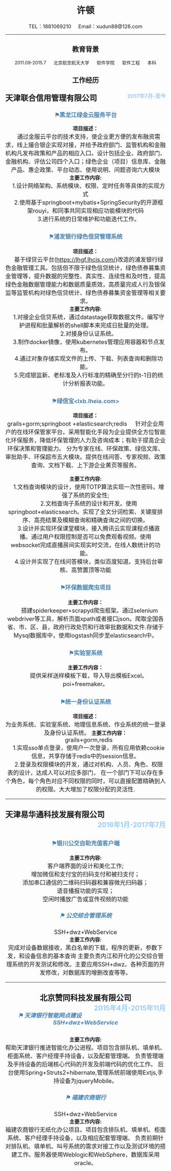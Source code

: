# <center>**许顿**</center>
<center><font size=3>TEL：1881069210&nbsp;&nbsp;&nbsp;&nbsp;&nbsp;Email：xudun88@126.com</font><center> 
	
---
	
## 教育背景
2011.09-2015.7&nbsp;&nbsp;&nbsp;&nbsp;&nbsp;&nbsp;北京航空航天大学&nbsp;&nbsp;&nbsp;&nbsp;&nbsp;&nbsp;软件学院&nbsp;&nbsp;&nbsp;&nbsp;&nbsp;&nbsp;软件工程&nbsp;&nbsp;&nbsp;&nbsp;&nbsp;&nbsp;本科

## 工作经历
### <div><div style="float:left;" ><font size =5> 天津联合信用管理有限公司</font> </div><div style="float:right;color:#99CCFF">2017年7月-至今</div><div style="clear:both;"></div></div> ###

### <div style="color:#4682B4"><font size=4 >⚑黑龙江绿金云服务平台 <br></div>
<font size=3>**项目描述：**</font><br>
  &nbsp;&nbsp;&nbsp;&nbsp;通过金服云平台的技术支持，使企业更方便的发布融资需求，线上撮合银企实现对接，并给予政府部门、监管机构和金融机构凡发布政策和产品的相应入口。设计包括企业、政府部门、金融机构、评估公司四个入口；绿色企业（项目）信息库、金融产品、惠企政策、平台动态、使用说明、问题咨询六大模块</br>
<font size=3>**主要工作内容:**<br></font>
	&nbsp;&nbsp;&nbsp;&nbsp;1.设计网络架构、系统模块、权限、定时任务等具体的实现方式</br>
	&nbsp;&nbsp;&nbsp;&nbsp;2.使用基于springboot+mybatis+SpringSecurity的开源框架rouyi，和同事共同实现相应功能模块的代码</br>
	&nbsp;&nbsp;&nbsp;&nbsp;3.进行系统的日常维护和功能迭代工作。</br>


### <div style="color:#4682B4"><font size=4 >⚑浦发银行绿色信贷管理系统 <br></div>
<font size=3>**项目描述：**</font><br>
  &nbsp;&nbsp;&nbsp;&nbsp;基于绿贷云平台(<https://lhgf.lhcis.com/>)改造的浦发银行绿色金融管理工具。包括但不限于绿色信贷统计，绿色债券募集资金管理等，提升数据的完整性、真实性、连续性和及时性，提高绿色金融数据管理能力和数据质量质效，高质量完成人行及银保监等监管机构对绿色信贷统计、绿色债券募集资金管理等相关要求。</br>
<font size=3>**主要工作内容:**<br></font>
	&nbsp;&nbsp;&nbsp;&nbsp;1.对接企业信贷系统，通过datastage获取数据文件。编写守护进程和批量解析的shell脚本来完成日批量的处理。</br>
	&nbsp;&nbsp;&nbsp;&nbsp;2.对接身份认证系统。</br>
	&nbsp;&nbsp;&nbsp;&nbsp;3.制作docker镜像，使用kubernetes管理应用容器和节点发布。</br>
	&nbsp;&nbsp;&nbsp;&nbsp;4.通过对象存储实现文件的上传、下载、列表查询和删除功能。</br>
	&nbsp;&nbsp;&nbsp;&nbsp;5.完成银监新、老标准及人行标准的精确至分行的t-1日的统计分析报表功能。</br>
### <div style="color:	#4682B4"><font size=4>⚑绿信宝<lxb.lheia.com> <br></font></div>
<font size=3>**项目描述：**</font><br>
grails+gorm;springboot +elasticsearch;redis
&nbsp;&nbsp;&nbsp;&nbsp;针对企业用户的在线环保管家平台。采用智能化手段为企业提供全方位智能化环保服务，降低环保管理的人力及咨询成本；有助于提高企业环保决策和管理能力。
分为专家在线、环保政策、绿信文库、审批助手、环保超市五大模块。提供在线问答、专家视频、政策查询、文档下载、上下游企业黄页等服务。</br>

<font size=3>**主要工作内容:**<br></font>
&nbsp;&nbsp;&nbsp;&nbsp;1.文档查询模块的设计，使用TOTP算法实现一次性密码，增强了系统的安全性;</br>
&nbsp;&nbsp;&nbsp;&nbsp;2.文档查询子系统的设计和开发。使用springboot+elasticsearch。实现了全文分词检索、关键度排序、高亮结果及模糊查询和精确查询之间的切换。</br>
&nbsp;&nbsp;&nbsp;&nbsp;3.设计并实现环保课堂模块，接入腾讯云实现课程点播直播。通过用户权限控制是否可以免费观看视频。使用websocket完成直播房间实现实时交流，在线人数统计的功能。</br>
&nbsp;&nbsp;&nbsp;&nbsp;4.设计并实现了在线问答模块，类似百度知道。支持后台审核、高赞置顶等功能</br>

### <div style="color:	#4682B4"><font size=4>⚑环保数据爬虫项目 <br></font></div>
<font size=3>**主要工作内容：**</font><br>
&nbsp;&nbsp;&nbsp;&nbsp;	搭建spiderkeeper+scrapyd爬虫框架。通过selenium webdriver等工具，解析页面xpath或者接口json。爬取全国各省、市、区、县，政府行政处罚和行政审批数据和文件.存储于Mysql数据库中，使用logstash同步至elasticsearch中。</br>

### <div style="color:	#4682B4"><font size=4>⚑实验室系统<br></font></div>
<font size=3>**主要工作内容：**</font><br>
&nbsp;&nbsp;&nbsp;&nbsp;提供采样送样模板下载，导入导出模板Excel。poi+freemaker。</br>

### <div style="color:	#4682B4"><font size=4>⚑统一身份认证系统<br></font></div>
<font size=3>**项目描述：**</font><br>
为业务系统、实验室系统、地理信息系统、作业系统的统一登录及身份认证系统。
<font size=3>**主要工作内容：**</font><br>
&nbsp;&nbsp;&nbsp;&nbsp;grails+gorm,redis</br>
&nbsp;&nbsp;&nbsp;&nbsp;1.实现sso单点登录，使用户一次登录，所有应用依赖cookie信息，共享存储于redis中的session信息。</br>
&nbsp;&nbsp;&nbsp;&nbsp;2.登录及权限模块的开发，通过对机构、人员、角色、权限表的设计，达成人可以对应多部门，
在一个部门下可以存在多个角色，每个角色对应不同权限的同时，可以直接配置精确到人的权限。大大增加了权限分配的灵活性.</br>

---

### <div><div style="float:left;" ><font size =5> 天津易华通科技发展有限公司</font> </div><div style="float:right;color:#99CCFF">2016年1月-2017年7月</div><div style="clear:both;"></div></div> ###

### <div style="color:	#4682B4"><font size=4>⚑银川公交自助充值客户端 <br></div>
<font size=3>**主要工作内容:**<br></font>
客户端界面的设计和美化工作;</br>
增加微信和支付宝的扫码支付和被扫支付；</br>
添加串口通信的二维码扫码器和兼容微光扫码器；</br>
语音播报功能的实现；</br>
空闲时播放广告或宣传视频的功能</br>


##### <div style="color:	#4682B4"><font size=4>⚑ 公交综合管理系统 </div>
SSH+dwz+WebService<br>
<font size=3>**主要工作内容:**<br></font>
完成对设备数据接收，黑白名单的下载，程序的更新，参数下发，和设备信息的基本查询
主要负责内江和开化的公交综合管理系统的开发测试和修改。主要应用SSH+dwz。各种页面的开发修改，对数据库的增删改查等等。</br>


--- 

### <font size=5> **北京赞同科技发展有限公司** </font><div style="float:right;color:#99CCFF">2015年4月-2015年11月</div>
##### <div style="color:	#4682B4"><font size=4>⚑ 天津银行智能网点建设 SSH+dwz+WebService<br></div>
<font size=3>**主要工作内容:**<br></font>
帮助天津银行推进智能化办公进程。项目包含排队机、填单机、柜面系统、客户经理手持设备，以及配套管理端。
负责管理端及手持设备的后端核心代码的开发及前端代码的优化工作。
后台使用Spring+Struts2+hibernate,管理系统前端使用Extjs,手持设备为jqueryMobile。</br>
##### <div style="color:	#4682B4"><font size=4>⚑ 福建农商银行 </div>
SSH+dwz+WebService<br>
<font size=3>**主要工作内容:**<br></font>
福建农商银行无纸化办公项目。项目包含排队机、填单机、柜面系统、客户经理手持设备，以及相应配套管理端。
	负责前期针对排队机、填单机、叫号系统的需求对接工作以及测试环境的搭建工作。服务器使用Weblogic和WebSphere，数据库采用oracle。</br>


